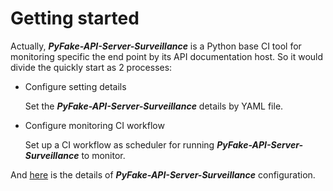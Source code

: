 # Getting started

Actually, **_PyFake-API-Server-Surveillance_** is a Python base CI tool for monitoring specific the end point by its
API documentation host. So it would divide the quickly start as 2 processes:

* Configure setting details

    Set the **_PyFake-API-Server-Surveillance_** details by YAML file.

* Configure monitoring CI workflow

    Set up a CI workflow as scheduler for running **_PyFake-API-Server-Surveillance_** to monitor.

And [here] is the details of **_PyFake-API-Server-Surveillance_** configuration.

[here]: ./configure-references/index.md
